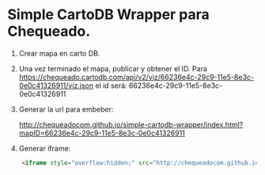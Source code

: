 # Simple CartoDB Wrapper para Chequeado.

1. Crear mapa en carto DB.

2. Una vez terminado el mapa, publicar y obtener el ID. Para https://chequeado.cartodb.com/api/v2/viz/66236e4c-29c9-11e5-8e3c-0e0c41326911/viz.json el id será: 66236e4c-29c9-11e5-8e3c-0e0c41326911

3. Generar la url para embeber:

	http://chequeadocom.github.io/simple-cartodb-wrapper/index.html?mapID=66236e4c-29c9-11e5-8e3c-0e0c41326911

4. Generar iframe:

```html
    <iframe style="overflow:hidden;" src="http://chequeadocom.github.io/simple-cartodb-wrapper/index.html?mapID=66236e4c-29c9-11e5-8e3c-0e0c41326911" width="100%" height="550" frameBorder="0"></iframe>
```


